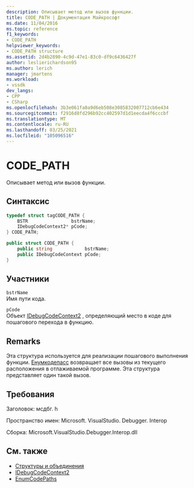 ```yaml
---
description: Описывает метод или вызов функции.
title: CODE_PATH | Документация Майкрософт
ms.date: 11/04/2016
ms.topic: reference
f1_keywords:
- CODE_PATH
helpviewer_keywords:
- CODE_PATH structure
ms.assetid: 2d4b2890-4c9d-47e1-83c0-df9c6436427f
author: leslierichardson95
ms.author: lerich
manager: jmartens
ms.workload:
- vssdk
dev_langs:
- CPP
- CSharp
ms.openlocfilehash: 3b3e061fa0a9d6eb508e3085832007712cb6e434
ms.sourcegitcommit: f2916d8fd296b92cc402597d1d1eecda4f6cccbf
ms.translationtype: MT
ms.contentlocale: ru-RU
ms.lasthandoff: 03/25/2021
ms.locfileid: "105096516"
---
```

# <a name="code_path"></a>CODE_PATH
Описывает метод или вызов функции.

## <a name="syntax"></a>Синтаксис

```cpp
typedef struct tagCODE_PATH { 
    BSTR                bstrName;
    IDebugCodeContext2* pCode;
} CODE_PATH;
```

```csharp
public struct CODE_PATH {
    public string            bstrName;
    public IDebugCodeContext pCode;
}
```

## <a name="members"></a>Участники
`bstrName`\
Имя пути кода.

`pCode`\
Объект [IDebugCodeContext2](../../../extensibility/debugger/reference/idebugcodecontext2.md) , определяющий место в коде для пошагового перехода в функцию.

## <a name="remarks"></a>Remarks
Эта структура используется для реализации пошагового выполнения функции. [Енумкодепасс](../../../extensibility/debugger/reference/idebugprogram2-enumcodepaths.md) возвращает все вызовы из текущего расположения в отлаживаемой программе. Эта структура представляет один такой вызов.

## <a name="requirements"></a>Требования
Заголовок: мсдбг. h

Пространство имен: Microsoft. VisualStudio. Debugger. Interop

Сборка: Microsoft.VisualStudio.Debugger.Interop.dll

## <a name="see-also"></a>См. также
- [Структуры и объединения](../../../extensibility/debugger/reference/structures-and-unions.md)
- [IDebugCodeContext2](../../../extensibility/debugger/reference/idebugcodecontext2.md)
- [EnumCodePaths](../../../extensibility/debugger/reference/idebugprogram2-enumcodepaths.md)
